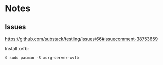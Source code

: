 # Notes

## Issues

https://github.com/substack/testling/issues/66#issuecomment-38753659

Install xvfb:

    $ sudo pacman -S xorg-server-xvfb
